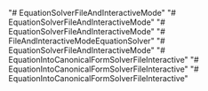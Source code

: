"# EquationSolverFileAndInteractiveMode" 
"# EquationSolverFileAndInteractiveMode" 
"# EquationSolverFileAndInteractiveMode" 
"# FileAndInteractiveModeEquationSolver" 
"# EquationSolverFileAndInteractiveMode" 
"# EquationIntoCanonicalFormSolverFileInteractive" 
"# EquationIntoCanonicalFormSolverFileInteractive" 
"# EquationIntoCanonicalFormSolverFileInteractive" 
